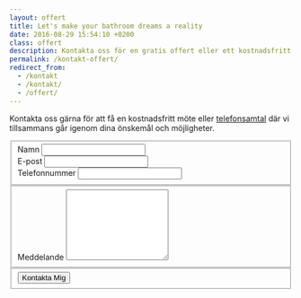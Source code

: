 ```yaml
---
layout: offert
title: Let's make your bathroom dreams a reality
date: 2016-08-29 15:54:10 +0200
class: offert
description: Kontakta oss för en gratis offert eller ett kostnadsfritt besök.
permalink: /kontakt-offert/
redirect_from:
  - /kontakt
  - /kontakt/
  - /offert/
---
```

<section class="cta-form center p-b-90px">
  <div class="container">
    <p>Kontakta oss gärna för att få en kostnadsfritt möte eller <a href="tel:+468366121" class="footer-link">telefonsamtal</a> där vi tillsammans går igenom dina önskemål och möjligheter.</p>
    <form action="https://getsimpleform.com/messages?form_api_token=5ab23810db39b60660122bd3f7480688" method="post" target="_top">
      <fieldset>
        <div class="form-row">
          <input type='hidden' name='redirect_to' value='https://www.stockholmsbadrumsrenovering.com/tack/' />
          <label class="required" for="name">Namn</label>
          <input name="name" type="text" required>
        </div>
        <div class="form-row">
          <label class="required" for="email">E-post</label>
          <input name="email" type="email" required>
        </div>
        <div class="form-row">
          <label for="email">Telefonnummer</label>
          <input name="phone" type="tel">
          <input type="hidden" name='content'>
        </div>
      </fieldset>
      <fieldset>
        <label for="message">Meddelande</label>
        <textarea name="message" rows="8" placeholder=""></textarea>
      </fieldset>
      <fieldset>
        <input class="form-button" type="submit" value="Kontakta Mig">
      </fieldset>
    </form>
  </div>
</section>